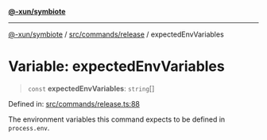 [**@-xun/symbiote**](../../../../README.md)

***

[@-xun/symbiote](../../../../README.md) / [src/commands/release](../README.md) / expectedEnvVariables

# Variable: expectedEnvVariables

> `const` **expectedEnvVariables**: `string`[]

Defined in: [src/commands/release.ts:88](https://github.com/Xunnamius/symbiote/blob/45a95680565f7437367edb2f8cc44a33e7541aa0/src/commands/release.ts#L88)

The environment variables this command expects to be defined in
`process.env`.

